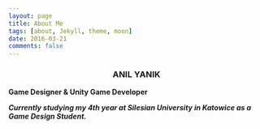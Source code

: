 ```yaml
---
layout: page
title: About Me
tags: [about, Jekyll, theme, moon]
date: 2016-03-21
comments: false
---
```

    




### <center> ANIL YANIK

<b>Game Designer & Unity Game Developer
<br>

_Currently studying my 4th year at <i>Silesian University<i> in Katowice as a Game Design Student._ 
<br>









      

